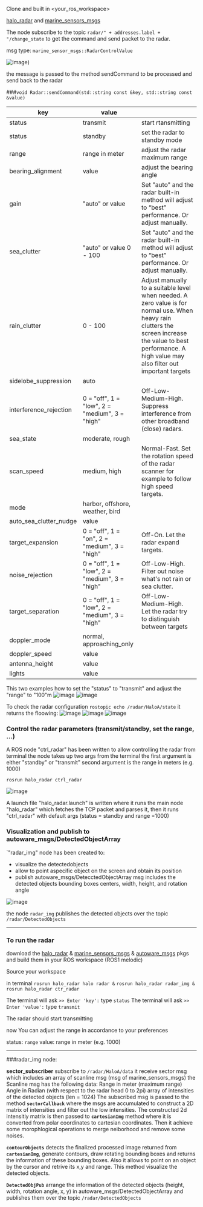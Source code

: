 Clone and built in <your_ros_workspace>

[halo_radar](https://github.com/rolker/halo_radar) and [marine_sensors_msgs](https://github.com/rolker/marine_sensor_msgs)



The node subscribe to the topic `radar/" + addresses.label + "/change_state` to get the command and send packet to the radar.

msg type:
`marine_sensor_msgs::RadarControlValue`

![image](https://user-images.githubusercontent.com/94979970/209917713-365eaceb-95f0-4935-8698-565723c33c6d.png))

the message is passed to the method sendCommand to be processed and send back to the radar

###`void Radar::sendCommand(std::string const &key, std::string const &value)`


|key|value  |  |
|--|--|--|
|status|transmit|start rtansmitting|
|status|standby|set the radar to standby mode|
|range|range in meter|adjust the radar maximum range|
|bearing_alignment|value|adjust the bearing angle|
|gain|"auto" or value|Set "auto" and the radar built-in method will adjust to “best” performance. Or adjust manually.|
|sea_clutter|"auto" or value 0 - 100|Set "auto" and the radar built-in method will adjust to “best” performance. Or adjust manually.|
|rain_clutter|0 - 100|Adjust manually to a suitable level when needed. A zero value is for normal use. When heavy rain clutters the screen increase the value to best performance. A high value may also filter out important targets|
|sidelobe_suppression|auto||
|interference_rejection|0 = "off", 1 = "low", 2 = "medium", 3 = "high"|Off-Low-Medium-High. Suppress interference from other broadband (close) radars.|
|sea_state|moderate, rough||
|scan_speed|medium, high|Normal-Fast. Set the rotation speed of the radar scanner for example to follow high speed targets.|
|mode|harbor, offshore, weather, bird||
|auto_sea_clutter_nudge|value|||
|target_expansion|0 = "off", 1 = "on", 2 = "medium", 3 = "high"|Off-On. Let the radar expand targets.|
|noise_rejection|0 = "off", 1 = "low", 2 = "medium", 3 = "high"|Off-Low-High. Filter out noise what's not rain or sea clutter.|
|target_separation|0 = "off", 1 = "low", 2 = "medium", 3 = "high"|Off-Low-Medium-High. Let the radar try to distinguish between targets|
|doppler_mode|normal, approaching_only||
|doppler_speed|value||
|antenna_height|value||
|lights|value||

This two examples how to set the "status" to "transmit" and adjust the "range" to "100"m 
![image](https://user-images.githubusercontent.com/94979970/209917743-9be6f46a-f06c-4266-a985-369f96856fb7.png)
![image](https://user-images.githubusercontent.com/94979970/209917750-cc7a1f37-858d-4f75-a125-4e05e4535428.png)

To check the radar configuration 
`rostopic echo /radar/HaloA/state`
it returns the floowing:
![image](https://user-images.githubusercontent.com/94979970/209917773-9c26213b-417d-40fb-aa79-8fbb503dafd6.png)
![image](https://user-images.githubusercontent.com/94979970/209917829-45370502-cc4e-4c04-ae6e-5bd1112ddeb0.png)
![image](https://user-images.githubusercontent.com/94979970/209917839-c441fec9-a14e-4c84-9cd9-80d54543db9e.png)




### Control the radar parameters (transmit/standby, set the range, ...)

A ROS node  "ctrl_radar" has been written to allow controlling the radar from terminal
the node takes up two args from the terminal 
the first argument is either "standby" or "transmit"
second argument is the range in meters (e.g. 1000)

`rosrun halo_radar ctrl_radar`

![image](https://user-images.githubusercontent.com/94979970/209917865-6aa0e9c5-9ce8-4e82-bdd9-87953820f913.png)

 A launch file "halo_radar.launch" is written where it runs the main node "halo_radar" which fetches the TCP packet and parses it, then it runs "ctrl_radar" with default args (status = standby and range =1000)

### Visualization and publish to autoware_msgs/DetectedObjectArray

`"radar_img" node has been created to:
- visualize the detectedobjects
- allow to point aspecific object on the screen and obtain its position
- publish autoware_msgs/DetecctedObjectArray msg includes the detected objects bounding boxes centers, width, height, and rotation angle

![image](https://user-images.githubusercontent.com/94979970/209917878-1e06107d-9371-4dda-97e7-6c8626bb4102.png)

the node `radar_img` publishes the detected objects over the topic `/radar/DetectedObjects`

----------------
### To run the radar

download the [halo_radar](https://github.com/KaramAlmaghout/halo_radar/tree/halo20plus) & [marine_sensors_msgs](https://github.com/rolker/marine_sensor_msgs) & [autoware_msgs](https://github.com/streetdrone-home/Autoware/tree/master/ros/src/msgs/autoware_msgs) pkgs and build them in your ROS workspace (ROS1 melodic)

Source your workspace

in terminal
`rosrun halo_radar halo radar &`
`rosrun halo_radar radar_img &`
`rosrun halo_radar ctr_radar`

The terminal will ask `>> Enter 'key':`
type `status`
The terminal will ask `>> Enter 'value':`
type `transmit`

The radar should start transmitting

now You can adjust the range in accordance to your preferences

status: `range`
value: range in meter (e.g. 1000)

----------------

###radar_img node:

**sector_subscriber** subscribe to `/radar/HaloA/data` it receive sector msg which includes an array of scanline msg (msg of marine_sensors_msgs) the Scanline msg has the following data:
Range in meter (maximum range)
Angle in Radian (with respect to the radar head 0 to 2pi)
array of intensities of the detected objects (len = 1024)
The subscribed msg is passed to the method **`sectorCallback`** where the msgs are accumulated to construct a 2D matrix of intensities and filter out the low intensities. The constructed 2d intensitiy matrix is then passed to **`cartesianImg`** method where it is converted from polar coordinates to cartesian coordinates. Then it achieve some morophlogical operations to merge neiborhood and remove some noises.

 **`contourObjects`** detects the finalized processed image returned from **`cartesianImg`**, generate contours, draw rotating bounding boxes and returns the information of these bounding boxes. Also it allows to point on an object by the cursor and retrive its x,y and range.
This method visualize the detected objects.

**`DetectedObjPub`** arrange the information of the detected objects (height, width, rotation angle, x, y) in autoware_msgs/DetectedObjectArray and publishes them over the topic `/radar/DetectedObjects`
